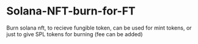 # Solana-NFT-burn-for-FT
Burn solana nft, to recieve fungible token, can be used for mint tokens, or just to give SPL tokens for burning (fee can be added)

